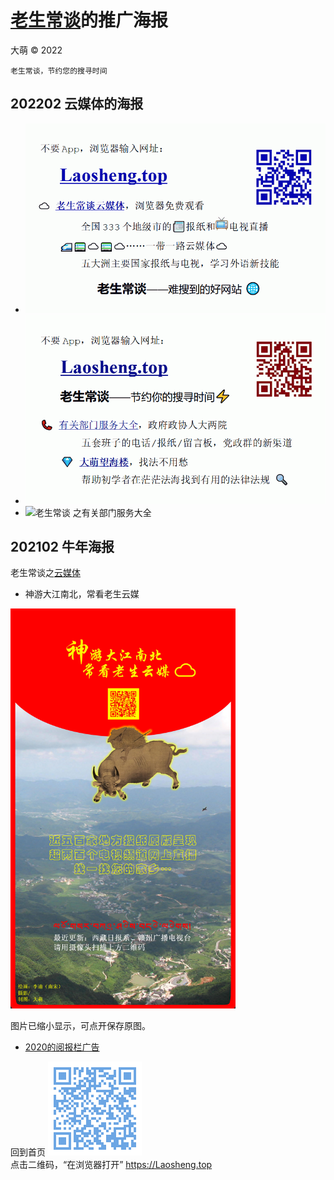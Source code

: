 [老生常谈](.. )的推广海报
=========================
大萌 © 2022

	老生常谈，节约您的搜寻时间

202202 云媒体的海报
-------------------

+ <img src="Laosheng.top-fly-card-2022.png" height="50%" alt="老生常谈云媒体" />
+ <img src="Laosheng.top-fuwu-card-2022.png" height="50%" alt="老生常谈 之有关部门服务大全" />


+ <img src="fly-flyer-2022" height="50%" alt="老生常谈 之有关部门服务大全" />

202102 牛年海报
----------------

老生常谈之[云媒体](../fly )
+ 神游大江南北，常看老生云媒

<img src="神游大江南北常看老生云媒.jpg" height="640px" alt="老生常谈云媒体海报"/> <!-- 50%高度没起作用 -->

图片已缩小显示，可点开保存原图。


+ [2020的阅报栏广告](./2020)


回到首页
<a href=".." title="返回老生常谈首页"><img src="../indexQR-Blue.png" /></a>  
点击二维码，“在浏览器打开” https://Laosheng.top
